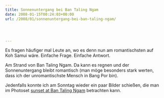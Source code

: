 ```yaml
---
title: Sonnenuntergang bei Ban Taling Ngam
date: 2008-01-15T00:24:03+00:00
url: /2008/01/sonnenuntergang-bei-ban-taling-ngam/




---
```

Es fragen häufiger mal Leute an, wo es denn nun am romantischsten auf Koh Samui wäre. Einfache Frage. Einfache Antwort.

Am Strand von Ban Taling Ngam. Da kann es regnen und der Sonnenuntergang bleibt romantisch (man möge besonders stark werten, dass ich der unromantischste Mensch in Bang Por bin).

Jedenfalls konnte ich am Sonntag wieder ein paar Bilder schießen, die man im Photoset [sunset at Ban Taling Ngam][1] betrachten kann.

 [1]: http://flickr.com/photos/schreibblogade/sets/72157603722791337/
